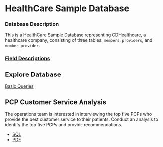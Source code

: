 # HealthCare Sample Database

### Database Description
This is a HealthCare Sample Database representing CDHealthcare, a healthcare company, consisting of three tables: `members`, `providers`, and `member_provider`.

### [Field Descriptions](https://github.com/ChristineCYin/HealthCare_Sample_Database/blob/main/Field%20Descriptions.md)
<!-- [Entity Relationship Diagram (ERD)](#) 
-->

## Explore Database
[Basic Queries](https://github.com/ChristineCYin/HealthCare_Sample_Database/blob/main/basic_queries.md)

## PCP Customer Service Analysis
The operations team is interested in interviewing the top five PCPs who provide the best customer service to their patients.
Conduct an analysis to identify the top five PCPs and provide recommendations.
<!-- [Markdown](#)
-->
 - [SQL](https://github.com/ChristineCYin/HealthCare_Sample_Database/blob/main/pcp_customer_service_analysis.sql)
 - [PDF](https://github.com/ChristineCYin/HealthCare_Sample_Database/blob/main/Best%20PCP.pdf)
